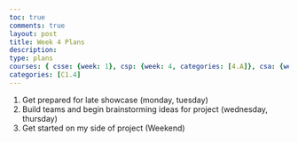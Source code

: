 ```yaml
---
toc: true
comments: true
layout: post
title: Week 4 Plans
description: 
type: plans
courses: { csse: {week: 1}, csp: {week: 4, categories: [4.A]}, csa: {week: 0} }
categories: [C1.4]
---
```


1. Get prepared for late showcase (monday, tuesday)
2. Build teams and begin brainstorming ideas for project (wednesday, thursday)
3. Get started on my side of project (Weekend)